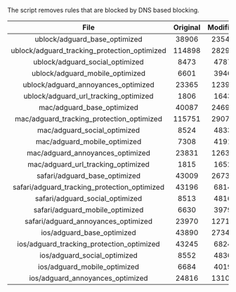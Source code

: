 The script removes rules that are blocked by DNS based blocking.


| File | Original | Modified |
|:----:|:-----:|:-----:|
| ublock/adguard_base_optimized | 38906 | 23541 |
| ublock/adguard_tracking_protection_optimized | 114898 | 28294 |
| ublock/adguard_social_optimized | 8473 | 4787 |
| ublock/adguard_mobile_optimized | 6601 | 3946 |
| ublock/adguard_annoyances_optimized | 23365 | 12393 |
| ublock/adguard_url_tracking_optimized | 1806 | 1643 |
| mac/adguard_base_optimized | 40087 | 24696 |
| mac/adguard_tracking_protection_optimized | 115751 | 29073 |
| mac/adguard_social_optimized | 8524 | 4833 |
| mac/adguard_mobile_optimized | 7308 | 4191 |
| mac/adguard_annoyances_optimized | 23831 | 12631 |
| mac/adguard_url_tracking_optimized | 1815 | 1652 |
| safari/adguard_base_optimized | 43009 | 26732 |
| safari/adguard_tracking_protection_optimized | 43196 | 6814 |
| safari/adguard_social_optimized | 8513 | 4816 |
| safari/adguard_mobile_optimized | 6630 | 3979 |
| safari/adguard_annoyances_optimized | 23970 | 12711 |
| ios/adguard_base_optimized | 43890 | 27349 |
| ios/adguard_tracking_protection_optimized | 43245 | 6824 |
| ios/adguard_social_optimized | 8552 | 4836 |
| ios/adguard_mobile_optimized | 6684 | 4019 |
| ios/adguard_annoyances_optimized | 24816 | 13103 |